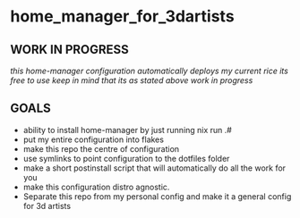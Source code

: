 # home_manager_for_3dartists


## WORK IN PROGRESS
*this home-manager configuration automatically deploys my current rice its free to use keep in mind that its as stated above work in progress*


## GOALS

- ability to install home-manager by just running nix run .# 
- put my entire configuration into flakes
- make this repo the centre of configuration
- use symlinks to point configuration to the dotfiles folder
- make a short postinstall script that will automatically do all the work for you
- make this configuration distro agnostic.
- Separate this repo from my personal config and make it a general config for 3d artists





